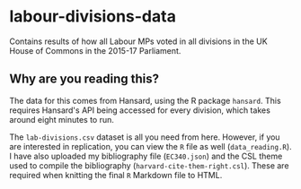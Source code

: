 # labour-divisions-data
Contains results of how all Labour MPs voted in all divisions in the UK House of Commons in the 2015-17 Parliament.

## Why are you reading this?
The data for this comes from Hansard, using the R package `hansard`. This requires Hansard's API being accessed for every division, which takes around eight minutes to run.

The `lab-divisions.csv` dataset is all you need from here. However, if you are interested in replication, you can view the `R` file as well (`data_reading.R`). I have also uploaded my bibliography file (`EC340.json`) and the CSL theme used to compile the bibliography (`harvard-cite-them-right.csl`). These are required when knitting the final `R` Markdown file to HTML.
